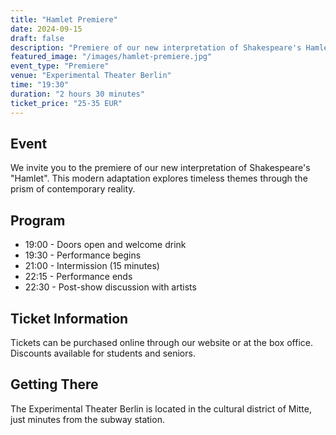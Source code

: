 ```yaml
---
title: "Hamlet Premiere"
date: 2024-09-15
draft: false
description: "Premiere of our new interpretation of Shakespeare's Hamlet"
featured_image: "/images/hamlet-premiere.jpg"
event_type: "Premiere"
venue: "Experimental Theater Berlin"
time: "19:30"
duration: "2 hours 30 minutes"
ticket_price: "25-35 EUR"
---
```


## Event

We invite you to the premiere of our new interpretation of Shakespeare's "Hamlet". This modern adaptation explores timeless themes through the prism of contemporary reality.

## Program

- 19:00 - Doors open and welcome drink
- 19:30 - Performance begins
- 21:00 - Intermission (15 minutes)
- 22:15 - Performance ends
- 22:30 - Post-show discussion with artists

## Ticket Information

Tickets can be purchased online through our website or at the box office. Discounts available for students and seniors.

## Getting There

The Experimental Theater Berlin is located in the cultural district of Mitte, just minutes from the subway station.
